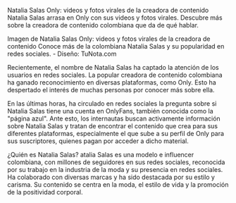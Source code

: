 Natalia Salas Only: videos y fotos virales de la creadora de contenido
Natalia Salas arrasa en Only con sus videos y fotos virales. Descubre más sobre la creadora de contenido colombiana que da de qué hablar.

Imagen de Natalia Salas Only: videos y fotos virales de la creadora de contenido
Conoce más de la colombiana Natalia Salas y su popularidad en redes sociales. - Diseño: TuNota.com

Recientemente, el nombre de Natalia Salas ha captado la atención de los usuarios en redes sociales. La popular creadora de contenido colombiana ha ganado reconocimiento en diversas plataformas, como Only. Esto ha despertado el interés de muchas personas por conocer más sobre ella.

En las últimas horas, ha circulado en redes sociales la pregunta sobre si Natalia Salas tiene una cuenta en OnlyFans, también conocida como la "página azul". Ante esto, los internautas buscan activamente información sobre Natalia Salas y tratan de encontrar el contenido que crea para sus diferentes plataformas, especialmente el que sube a su perfil de Only para sus suscriptores, quienes pagan por acceder a dicho material.

¿Quién es Natalia Salas?
atalia Salas es una modelo e influencer colombiana, con millones de seguidores en sus redes sociales, reconocida por su trabajo en la industria de la moda y su presencia en redes sociales. Ha colaborado con diversas marcas y ha sido destacada por su estilo y carisma. Su contenido se centra en la moda, el estilo de vida y la promoción de la positividad corporal.
